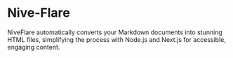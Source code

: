 # Nive-Flare

NiveFlare automatically converts your Markdown documents into stunning HTML files, simplifying the process with Node.js and Next.js for accessible, engaging content.
